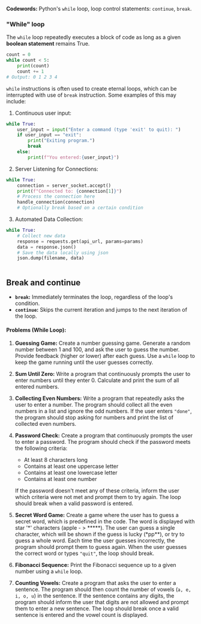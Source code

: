 **Codewords:** Python's  `while` loop, loop control statements: `continue`, `break`.

### "While" loop
The `while` loop repeatedly executes a block of code as long as a given **boolean statement** remains True.

```python
count = 0
while count < 5:
    print(count)
    count += 1
# Output: 0 1 2 3 4 
```

`while` instructions is often used to create eternal loops, which can be interrupted with use of `break` instruction. Some examples of this may include:
1. Continuous user input:
```python
while True: 
	user_input = input("Enter a command (type 'exit' to quit): ") 
	if user_input == "exit": 
		print("Exiting program.") 
		break
	else: 
		print(f"You entered:{user_input}")
```
2. Server Listening for Connections:
```python
while True: 
	connection = server_socket.accept() 
	print(f"Connected to: {connection[1]}") 
	# Process the connection here 
	handle_connection(connection) 
	# Optionally break based on a certain condition
```
3. Automated Data Collection:
```python
while True:
	# Collect new data
	response = requests.get(api_url, params=params) 
	data = response.json()
	# Save the data locally using json
	json.dump(filename, data)
	
```

## Break and continue
* **`break`:** Immediately terminates the loop, regardless of the loop's condition.
* **`continue`:**  Skips the current iteration and jumps to the next iteration of the loop.

#### **Problems (While Loop):**
1. **Guessing Game:**  Create a number guessing game.  Generate a random number between 1 and 100, and ask the user to guess the number. Provide feedback (higher or lower) after each guess. Use a `while` loop to keep the game running until the user guesses correctly.
2. **Sum Until Zero:** Write a program that continuously prompts the user to enter numbers until they enter 0. Calculate and print the sum of all entered numbers.
3. **Collecting Even Numbers:** Write a program that repeatedly asks the user to enter a number. The program should collect all the even numbers in a list and ignore the odd numbers. If the user enters `"done"`, the program should stop asking for numbers and print the list of collected even numbers.
4. **Password Check:** Create a program that continuously prompts the user to enter a password. The program should check if the password meets the following criteria:
	- At least 8 characters long
	- Contains at least one uppercase letter
	- Contains at least one lowercase letter
	- Contains at least one number
	
	If the password doesn't meet any of these criteria, inform the user which criteria were not met and prompt them to try again. The loop should break when a valid password is entered.

5. **Secret Word Game:** Create a game where the user has to guess a secret word, which is predefined in the code. The word is displayed with star '\*' characters (apple - > \*\*\*\*\*). The user can guess a single character, which will be shown if the guess is lucky (\*pp\*\*), or try to guess a whole word. Each time the user guesses incorrectly, the program should prompt them to guess again. When the user guesses the correct word or types `"quit"`, the loop should break.

6. **Fibonacci Sequence:** Print the Fibonacci sequence up to a given number using a `while` loop.

1.  **Counting Vowels:** Create a program that asks the user to enter a sentence. The program should then count the number of vowels (`a, e, i, o, u`) in the sentence. If the sentence contains any digits, the program should inform the user that digits are not allowed and prompt them to enter a new sentence. The loop should break once a valid sentence is entered and the vowel count is displayed.